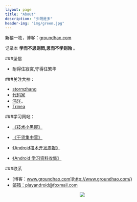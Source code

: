 ```yaml
---
layout: page
title: "About"
description: "少既是多"
header-img: "img/green.jpg"
---
```



新猿一枚，博客：[groundhao.com](http://groundhao.com/)


记录本 **学而不思则罔,思而不学则殆** 。

###坚信


- 耐得住寂寞,守得住繁华


###关注大神：


- [stormzhang](http://stormzhang.com/)
- [代码家](http://blog.daimajia.com/)
- [鸿洋_](http://blog.csdn.net/lmj623565791?viewmode=contents)
- [Trinea](http://www.trinea.cn/)




###学习网站：

- [《技术小黑屋》](http://droidyue.com/)

- [《干货集中营》](http://gank.io/)

- [《Android技术开发周报》](http://www.androidweekly.cn/)

- [《Android 学习资料收集》](https://github.com/Freelander/Android_Data)

###联系

- [博客：www.groundhao.com](http://www.groundhao.com/)
- [邮箱：playandroid@foxmail.com](http://www.groundhao.com/)



<center>
    <p><img src="http://www.feizl.com/upload2007/2012_02/120212012716082.jpg" align="center"></p>
</center>






